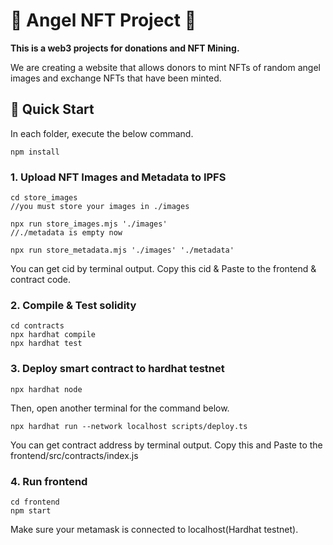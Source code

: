 # 👼 Angel NFT Project 👼
**This is a web3 projects for donations and NFT Mining.**

We are creating a website that allows donors to mint NFTs of random angel images and exchange NFTs that have been minted.

## 🌈 Quick Start
In each folder, execute the below command.
```
npm install
```

### 1. Upload NFT Images and Metadata to IPFS
```
cd store_images
//you must store your images in ./images

npx run store_images.mjs './images'
//./metadata is empty now

npx run store_metadata.mjs './images' './metadata'
```
You can get cid by terminal output.
Copy this cid & Paste to the frontend & contract code.

### 2. Compile & Test solidity
```
cd contracts
npx hardhat compile
npx hardhat test
```

### 3. Deploy smart contract to hardhat testnet
```
npx hardhat node
```
Then, open another terminal for the command below.
```
npx hardhat run --network localhost scripts/deploy.ts
```
You can get contract address by terminal output. Copy this and Paste to the frontend/src/contracts/index.js
### 4. Run frontend
```
cd frontend
npm start
```
Make sure your metamask is connected to localhost(Hardhat testnet).